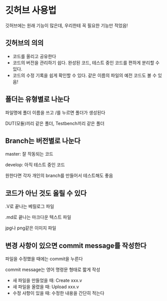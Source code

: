 # 깃허브 사용법

깃허브에는 원래 기능이 많은데, 우리한테 꼭 필요한 기능만 적었음! 

## 깃허브의 의의

- 코드를 올리고 공유한다
- 코드의 버전을 관리하기 쉽다. 완성된 코드, 테스트 중인 코드를 편하게 분리할 수 있다.
- 코드의 수정 기록을 쉽게 확인할 수 있다. 같은 이름의 파일의 예전 코드도 볼 수 있음!

## 폴더는 유형별로 나눈다
파일명에 폴더 이름을 쓰고 /를 누르면 폴더가 생성된다

DUT(모듈)끼리 같은 폴더, Testbench끼리 같은 폴더

## Branch는 버전별로 나눈다

master: 잘 작동되는 코드

develop: 아직 테스트 중인 코드

원한다면 각자 개인의 branch를 만들어서 테스트해도 좋음

## 코드가 아닌 것도 올릴 수 있다

.V로 끝나는 베릴로그 파일

.md로 끝나는 마크다운 텍스트 파일

jpg나 png같은 이미지 파일

## 변경 사항이 있으면 commit message를 작성한다

파일을 수정했을 때에는 commit을 누른다

commit message는 영어 명령문 형태로 짧게 작성

- 새 파일을 만들었을 때: Create xxx.v
- 새 파일을 올렸을 때: Upload xxx.v
- 수정 사항이 있을 때: 수정한 내용을 간단히 적는다
